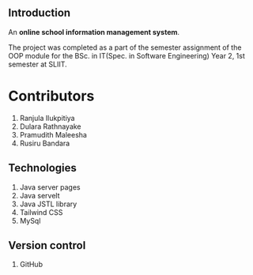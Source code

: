 ## Introduction

An **online school information management system**.  

The project was completed as a part of the semester assignment of the OOP module for the BSc. in IT(Spec. in Software Engineering) Year 2, 1st semester at SLIIT.
# Contributors
  1. Ranjula Ilukpitiya
  2. Dulara Rathnayake
  3. Pramudith Maleesha
  4. Rusiru Bandara

## Technologies

1. Java server pages
2. Java servelt
3. Java JSTL library
4. Tailwind CSS
5. MySql

## Version control

1. GitHub
